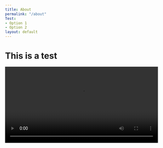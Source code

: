 ```yaml
---
title: About
permalink: "/about"
Test:
- Option 1
- Option 2
layout: default
---
```


# This is a test

<video controls width="100%" loop>
    <source src="/uploads/Wellbeing_2.mp4" type="video/mp4">
</video>